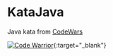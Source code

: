 # KataJava

Java kata from [CodeWars](https://www.codewars.com/)

[![Code Warrior](https://www.codewars.com/users/shuweide/badges/large)](https://www.codewars.com/users/shuweide){:target="_blank"}
